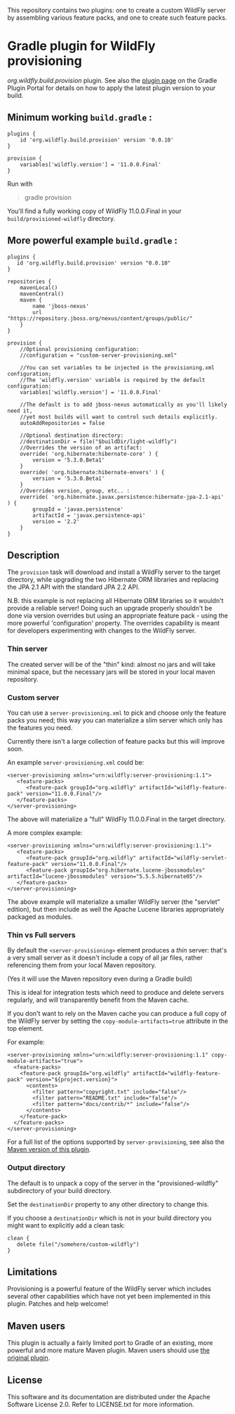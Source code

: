 This repository contains two plugins: one to create a custom WildFly server by assembling various feature packs, and one to create such feature packs.

# Gradle plugin for WildFly provisioning

*org.wildfly.build.provision* plugin. See also the [plugin page](https://plugins.gradle.org/plugin/org.wildfly.build.provision) on the Gradle Plugin Portal for details on how to apply the latest plugin version to your build.

## Minimum working `build.gradle` :

    plugins {
        id 'org.wildfly.build.provision' version '0.0.10'
    }
    
    provision {
        variables['wildfly.version'] = '11.0.0.Final'
    }

Run with

 > gradle provision

You'll find a fully working copy of WildFly 11.0.0.Final in your `build/provisioned-wildfly` directory.


## More powerful example `build.gradle` :

    plugins {
       id 'org.wildfly.build.provision' version "0.0.10"
    }

    repositories {
        mavenLocal()
        mavenCentral()
        maven {
            name 'jboss-nexus'
            url "https://repository.jboss.org/nexus/content/groups/public/"
        }
    }
    
    provision {
        //Optional provisioning configuration:
        //configuration = "custom-server-provisioning.xml"

        //You can set variables to be injected in the provisioning.xml configuration;
        //The 'wildfly.version' variable is required by the default configuration:
        variables['wildfly.version'] = '11.0.0.Final'

        //The default is to add jboss-nexus automatically as you'll likely need it,
        //yet most builds will want to control such details explicitly.
        autoAddRepositories = false
        
        //Optional destination directory:
        //destinationDir = file("$buildDir/light-wildfly")
        //Overrides the version of an artifact:
        override( 'org.hibernate:hibernate-core' ) {
            version = '5.3.0.Beta1'
        }
        override( 'org.hibernate:hibernate-envers' ) {
            version = '5.3.0.Beta1'
        }
        //Overrides version, group, etc.. :
        override( 'org.hibernate.javax.persistence:hibernate-jpa-2.1-api' ) {
            groupId = 'javax.persistence'
            artifactId = 'javax.persistence-api'
            version = '2.2'
        }
    }


## Description

The `provision` task will download and install a WildFly server to the target directory, while
upgrading the two Hibernate ORM libraries and replacing the JPA 2.1 API with the standard JPA 2.2 API.

N.B. this example is not replacing all Hibernate ORM libraries so it wouldn't provide a reliable server!
Doing such an upgrade properly shouldn't be done via version overrides but using an appropriate
feature pack - using the more powerful 'configuration' property.
The overrides capability is meant for developers experimenting with changes to the WildFly server.

### Thin server

The created server will be of the "thin" kind: almost no jars and will take minimal space,
but the necessary jars will be stored in your local maven repository.

### Custom server

You can use a `server-provisioning.xml` to pick and choose only the feature packs you need;
this way you can materialize a slim server which only has the features you need.

Currently there isn't a large collection of feature packs but this will improve soon.

An example `server-provisioning.xml` could be:

    <server-provisioning xmlns="urn:wildfly:server-provisioning:1.1">
       <feature-packs>
          <feature-pack groupId="org.wildfly" artifactId="wildfly-feature-pack" version="11.0.0.Final"/>
       </feature-packs>
    </server-provisioning>

The above will materialize a "full" WildFly 11.0.0.Final in the target directory.

A more complex example:

    <server-provisioning xmlns="urn:wildfly:server-provisioning:1.1">
       <feature-packs>
          <feature-pack groupId="org.wildfly" artifactId="wildfly-servlet-feature-pack" version="11.0.0.Final"/>
          <feature-pack groupId="org.hibernate.lucene-jbossmodules" artifactId="lucene-jbossmodules" version="5.5.5.hibernate05"/>
       </feature-packs>
    </server-provisioning>

The above example will materialize a smaller WildFly server (the "servlet" edition), but then
include as well the Apache Lucene libraries appropriately packaged as modules.

### Thin vs Full servers

By default the `<server-provisioning>` element produces a _thin_ server:
that's a very small server as it doesn't include a copy of all jar files,
rather referencing them from your local Maven repository.

(Yes it will use the Maven repository even during a Gradle build)

This is ideal for integration tests which need to produce and delete servers regularly,
and will transparently benefit from the Maven cache.

If you don't want to rely on the Maven cache you can produce a full copy
of the WildFly server by setting the `copy-module-artifacts=true` attribute
in the top element.

For example:

    <server-provisioning xmlns="urn:wildfly:server-provisioning:1.1" copy-module-artifacts="true">
      <feature-packs>
        <feature-pack groupId="org.wildfly" artifactId="wildfly-feature-pack" version="${project.version}">
          <contents>
            <filter pattern="copyright.txt" include="false"/>
            <filter pattern="README.txt" include="false"/>
            <filter pattern="docs/contrib/*" include="false"/>
          </contents>
        </feature-pack>
      </feature-packs>
    </server-provisioning>

For a full list of the options supported by `server-provisioning`, see also the
[Maven version of this plugin](https://github.com/wildfly/wildfly-build-tools/).

### Output directory

The default is to unpack a copy of the server in the "provisioned-wildfly" subdirectory of your build
directory.

Set the `destinationDir` property to any other directory to change this.

If you choose a `destinationDir` which is not in your build directory you might want to explicitly add a clean task:

    clean {
       delete file("/somehere/custom-wildfly")
    }

## Limitations

Provisioning is a powerful feature of the WildFly server which includes several other capabilities which have not
yet been implemented in this plugin.
Patches and help welcome!

## Maven users

This plugin is actually a fairly limited port to Gradle of an existing, more powerful and more mature Maven plugin.
Maven users should use [the original plugin](https://github.com/wildfly/wildfly-build-tools/).

## License

This software and its documentation are distributed under the Apache Software License 2.0.
Refer to LICENSE.txt for more information.
